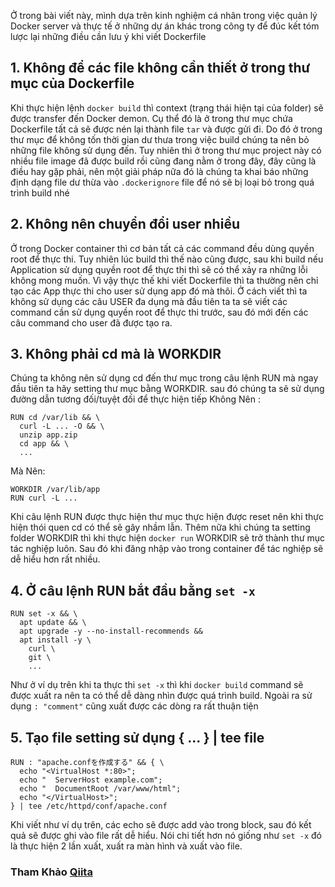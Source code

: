 Ở trong bài viết này, mình dựa trên kinh nghiệm cá nhân trong việc quản lý Docker server và thực tế ở những dự án khác trong công ty để đúc kết tóm lược lại những điều cần lưu ý khi viết Dockerfile
## 1. Không để các file không cần thiết ở trong thư mục của Dockerfile 
Khi thực hiện lệnh `docker build` thì context (trạng thái hiện tại của folder) sẽ được transfer đến Docker demon. Cụ thể đó là ở trong thư mục chứa Dockerfile tất cả sẽ được nén lại thành file `tar` và được gửi đi. Do đó ở trong thư mục để không tốn thời gian dư thưa trong việc build chúng ta nên bỏ những file không sử dụng đến. 
Tuy nhiên thì ở trong thư mục project này có nhiều file image đã được build rồi cũng đang nằm ở trong đây, đây cũng là điều hay gặp phải, nên một giải pháp nữa đó là chúng ta khai báo những định dạng file dư thừa vào `.dockerignore` file để nó sẽ bị loại bỏ trong quá trình build nhé

## 2. Không nên chuyển đổi user nhiều
Ở trong Docker container thì cơ bản tất cả các command đều dùng quyền root để thực thi. Tuy nhiên lúc build thì thế nào cũng được, sau khi build nếu Application sử dụng quyền root để thực thi thì sẽ có thể xảy ra những lỗi không mong muốn. Vì vậy thực thế khi viết Dockerfile thì ta thường nên chỉ tạo các App thực thi cho user sử dụng app đó mà thôi. Ở cách viết thì ta không sử dụng các câu USER đa dụng mà đầu tiên ta ta sẽ viết các command cần sử dụng quyền root để thực thi trước, sau đó mới đến các câu command cho user đã được tạo ra. 

## 3. Không phải cd mà là WORKDIR
Chúng ta không nên sử dụng cd đến thư mục trong câu lệnh RUN mà ngay đầu tiên ta hãy setting thư mục bằng WORKDIR. sau đó chúng ta sẽ sử dụng đường dẫn tương đối/tuyệt đối để thực hiện tiếp
Không Nên : 
``` 
RUN cd /var/lib && \
  curl -L ... -O && \
  unzip app.zip
  cd app && \
  ...
```
Mà Nên: 
```
WORKDIR /var/lib/app
RUN curl -L ...
```
Khi câu lệnh RUN được thực hiện thư mục thực hiện được reset nên khi thực hiện thói quen cd có thể sẽ gây nhầm lẫn. Thêm nữa khi chúng ta setting folder WORKDIR thì khi thực hiện `docker run` WORKDIR sẽ trở thành thư mục tác nghiệp luôn. Sau đó khi đăng nhập vào trong container để tác nghiệp sẽ dễ hiểu hơn rất nhiều. 

## 4. Ở câu lệnh RUN bắt đầu bằng `set -x`
```
RUN set -x && \
  apt update && \
  apt upgrade -y --no-install-recommends &&
  apt install -y \
    curl \
    git \
    ...
```

Như ở ví dụ trên khi ta thực thi `set -x` thì khi `docker build` command sẽ được xuất ra nên ta có thể dễ dàng nhìn được quá trình build. Ngoài ra sử dụng `: "comment"` cũng xuất được các dòng ra rất thuận tiện 

## 5. Tạo file setting sử dụng { ... } | tee file
```
RUN : "apache.confを作成する" && { \
  echo "<VirtualHost *:80>";
  echo "  ServerHost example.com";
  echo "  DocumentRoot /var/www/html";
  echo "</VirtualHost>";
} | tee /etc/httpd/conf/apache.conf
```

Khi viết như ví dụ trên, các echo sẽ được add vào trong block, sau đó kết quả sẽ được ghi vào file rất dễ hiểu. 
Nói chi tiết hơn nó giống như `set -x` đó là thực hiện 2 lần xuất, xuất ra màn hình và xuất vào file. 


### Tham Khảo [Qiita](https://qiita.com/c18t/items/f3a911ef01f124071c95)
